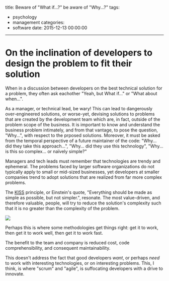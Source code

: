 title: Beware of "What if...?" be aware of "Why...?"
tags:
  - psychology
  - management
categories:
  - software
date: 2015-12-13 00:00:00
---



# On the inclination of developers to design the problem to fit their solution

When in a discussion between developers on the best technical solution for a problem, they often ask eachother "Yeah, but What if..." or "What about when...". 

As a manager, or technical lead, be wary! This can lead to dangerously over-engineered solutions, or worse-yet, devising solutions to problems that are created by the development team which are, in fact, outside of the problem scope of the business.  It is important to know and understand the business problem intimately, and from that vantage, to pose the question, "Why...", with respect to the prposed solutions.  Moreover, it must be asked from  the temporal perspective of a future maintainer of the code:  "Why... did they take this approach...", "Why... did they use this technology", "Why... is this so complex... or naïvely simple?" 

Managers and tech leads must remember that technologies are trendy and ephemeral. The problems faced by larger software organizations do not typically apply to small or mid-sized businesses, yet developers at smaller companies trend to adopt solutions that are realized from far more complex problems. 

The [KISS](http://en.wikipedia.org/wiki/KISS_principle) principle, or Einstein's quote, "Everything should be made as simple as possible, but not simpler.", resonate. The most value-driven, and therefore valuable, people, will try to reduce the solution's complexity such that it is no greater than the complexity of the problem.

![](http://www.businessblogshub.com/wp-content/uploads/2012/08/rope.jpg)

Perhaps this is where some methodologies get things right: get it to work, then get it to work well, then get it to work fast.

The benefit to the team and company is reduced cost, code comprehensibility, and consequent maintainability. 

This doesn't address the fact that good developers *want*, or perhaps *need* to work with interesting technologies, or on interesting problems. This, I think, is where "scrum" and "agile", is suffocating developers with a drive to innovate.